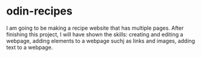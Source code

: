 # odin-recipes
I am going to be making a recipe website that has multiple pages. After finishing this project, I will have shown the skills: creating and editing a webpage, adding elements to a webpage suchj as links and images, adding text to a webpage.